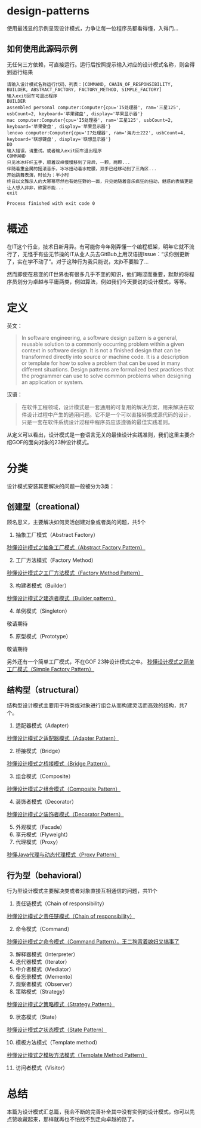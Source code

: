 # design-patterns
使用最浅显的示例呈现设计模式，力争让每一位程序员都看得懂，入得门...

## 如何使用此源码示例

无任何三方依赖，可直接运行。运行后按照提示输入对应的设计模式名称，则会得到运行结果

```
请输入设计模式名称运行代码，列表：[COMMAND, CHAIN_OF_RESPONSIBILITY, BUILDER, ABSTRACT_FACTORY, FACTORY_METHOD, SIMPLE_FACTORY]
输入exit回车可退出程序
BUILDER
assembled personal computer:Computer{cpu='I5处理器', ram='三星125', usbCount=2, keyboard='苹果键盘', display='苹果显示器'}
mac computer:Computer{cpu='I5处理器', ram='三星125', usbCount=2, keyboard='苹果键盘', display='苹果显示器'}
lenovo computer:Computer{cpu='I7处理器', ram='海力士222', usbCount=4, keyboard='联想键盘', display='联想显示器'}
DD
输入错误，请重试。或者输入exit回车退出程序
COMMAND
只见冰冰纤纤玉手，顺着双峰慢慢移到了背后，一颗，两颗...
伴随着重金属的摇滚音乐，冰冰扭动着水蛇腰，双手已经移动到了三角区...
开始跳舞表演，时长为：半小时
终日以文雅示人的大幂幂尽然也有她狂野的一面，只见她随着音乐疯狂的扭动，魅惑的表情更是让人想入非非，欲罢不能...
exit

Process finished with exit code 0
```




# 概述
在IT这个行业，技术日新月异。有可能你今年刚弄懂一个编程框架，明年它就不流行了，无怪乎有些无节操的IT从业人员去GitBub上用汉语提Issue：“求你别更新了，实在学不动了”。对于这种行为我只能说，太jb不要脸了...

然而即使在易变的IT世界也有很多几乎不变的知识，他们晦涩而重要，默默的将程序员划分为卓越与平庸两类，例如算法，例如我们今天要说的设计模式，等等。


# 定义
英文：
>In software engineering, a software design pattern is a general, reusable solution to a commonly occurring problem within a given context in software design. It is not a finished design that can be transformed directly into source or machine code. It is a description or template for how to solve a problem that can be used in many different situations. Design patterns are formalized best practices that the programmer can use to solve common problems when designing an application or system.

汉语：
>在软件工程领域，设计模式是一套通用的可复用的解决方案，用来解决在软件设计过程中产生的通用问题。它不是一个可以直接转换成源代码的设计，只是一套在软件系统设计过程中程序员应该遵循的最佳实践准则。

从定义可以看出，设计模式是一套语言无关的最佳设计实践准则，我们这里主要介绍GOF的面向对象的23种设计模式。

# 分类
设计模式安装其要解决的问题一般被分为3类：

## 创建型（creational）
顾名思义，主要解决如何灵活创建对象或者类的问题，共5个

1.  抽象工厂模式（Abstract Factory）

[秒懂设计模式之抽象工厂模式（Abstract Factory Pattern）](https://blog.csdn.net/ShuSheng0007/article/details/86644481)
  
2. 工厂方法模式（Factory Method）

[秒懂设计模式之工厂方法模式（Factory Method Pattern）](https://blog.csdn.net/ShuSheng0007/article/details/86636494)

3. 构建者模式（Builder）

[秒懂设计模式之建造者模式（Builder pattern）](https://blog.csdn.net/ShuSheng0007/article/details/86619675)

4. 单例模式（Singleton）

敬请期待

5.  原型模式（Prototype）

敬请期待


另外还有一个简单工厂模式，不在GOF 23种设计模式之中。
[秒懂设计模式之简单工厂模式（Simple Factory Pattern）](https://blog.csdn.net/ShuSheng0007/article/details/86634864)




## 结构型（structural）
结构型设计模式主要用于将类或对象进行组合从而构建灵活而高效的结构，共7个。

1. 适配器模式（Adapter）

[秒懂设计模式之适配器模式（Adapter Pattern）](https://blog.csdn.net/ShuSheng0007/article/details/116161690)

2. 桥接模式（Bridge）

[秒懂设计模式之桥接模式（Bridge Pattern）](https://blog.csdn.net/ShuSheng0007/article/details/88370067)

3. 组合模式（Composite）

[秒懂设计模式之组合模式（Composite Pattern）](https://blog.csdn.net/ShuSheng0007/article/details/116378002)

4. 装饰者模式（Decorator）

[秒懂设计模式之装饰者模式（Decorator Pattern）](https://blog.csdn.net/ShuSheng0007/article/details/88780036)

5. 外观模式（Facade）
6. 享元模式（Flyweight）
7. 代理模式（Proxy）

[秒懂Java代理与动态代理模式（Proxy Pattern）](https://blog.csdn.net/ShuSheng0007/article/details/80864854)
## 行为型（behavioral）
行为型设计模式主要解决类或者对象直接互相通信的问题，共11个

1. 责任链模式（Chain of responsibility）

[秒懂设计模式之责任链模式（Chain of responsibility）](https://blog.csdn.net/ShuSheng0007/article/details/116138433)

2. 命令模式（Command）

[秒懂设计模式之命令模式（Command Pattern），王二狗背着媳妇又搞事了](https://blog.csdn.net/ShuSheng0007/article/details/116115743)

3. 解释器模式（Interpreter）
4. 迭代器模式（Iterator）
5. 中介者模式（Mediator）
6. 备忘录模式（Memento）
7. 观察者模式（Observer）
8. 策略模式（Strategy）

[秒懂设计模式之策略模式（Strategy Pattern）](https://blog.csdn.net/ShuSheng0007/article/details/88085445)

9. 状态模式（State）

[秒懂设计模式之状态模式（State Pattern）](https://blog.csdn.net/ShuSheng0007/article/details/116375477) 

10. 模板方法模式（Template method）

[秒懂设计模式之模板方法模式（Template Method Pattern）](https://blog.csdn.net/ShuSheng0007/article/details/88832293)

11. 访问者模式（Visitor）
 

# 总结
本篇为设计模式汇总篇，我会不断的完善补全其中没有实例的设计模式，你可以先点赞收藏起来，那样就再也不怕找不到走向卓越的路了。
